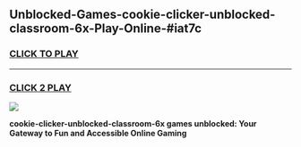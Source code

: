 
## Unblocked-Games-cookie-clicker-unblocked-classroom-6x-Play-Online-#iat7c
<h3>
<a href="https://premium.freeplayer.one?title=cookie-clicker-unblocked-classroom-6x&ref=27F">CLICK TO PLAY</a></h3>
<hr>

<h3>
<a href="https://premium.freeplayer.one?title=cookie-clicker-unblocked-classroom-6x&ref=27F">CLICK 2 PLAY</a>
  
</h3>

<a href="https://premium.freeplayer.one?title=cookie-clicker-unblocked-classroom-6x&ref=27F"><img src="https://clearcache.store/games.png"></a>


**cookie-clicker-unblocked-classroom-6x games unblocked: Your Gateway to Fun and Accessible Online Gaming**
